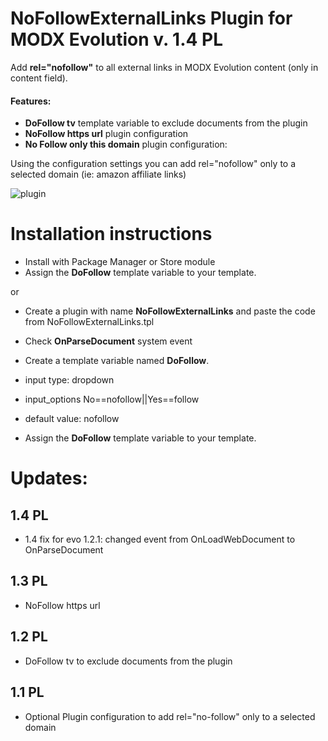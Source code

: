 NoFollowExternalLinks Plugin for MODX Evolution v. 1.4 PL
============================

Add **rel="nofollow"** to all external links in MODX Evolution content (only in content field).

#### Features: 

* **DoFollow tv** template variable to exclude documents from the plugin 
* **NoFollow https url** plugin configuration
* **No Follow only this domain** plugin configuration:

Using the configuration settings you can add rel="nofollow" only to a selected domain (ie: amazon affiliate links)

![plugin](https://raw.githubusercontent.com/Nicola1971/NoFollowExternalLinks-Plugin/master/13-plugin-conf.jpg)

# Installation instructions
* Install with Package Manager or Store module
* Assign the **DoFollow** template variable to your template.

or

* Create a plugin with name **NoFollowExternalLinks** and paste the code from NoFollowExternalLinks.tpl
* Check **OnParseDocument** system event 

* Create a template variable named **DoFollow**. 
* input type: dropdown
* input_options No==nofollow||Yes==follow 
* default value: nofollow
* Assign the **DoFollow** template variable to your template.

# Updates:
## 1.4 PL
* 1.4 fix for evo 1.2.1: changed event  from OnLoadWebDocument to OnParseDocument

## 1.3 PL
* NoFollow https url    

## 1.2 PL
* DoFollow tv to exclude documents from the plugin   

## 1.1 PL
* Optional Plugin configuration to add rel="no-follow" only to a selected domain   
